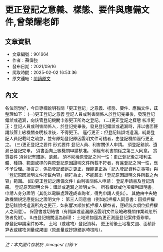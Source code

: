 # 更正登記之意義、樣態、要件與應備文件,曾榮耀老師

## 文章資訊
- 文章編號：901664
- 作者：蘇偉強
- 發布日期：2021/09/16
- 爬取時間：2025-02-02 16:53:36
- 原文連結：[閱讀原文](https://real-estate.get.com.tw/Columns/detail.aspx?no=901664)

## 內文
各位同學好，今日專欄說明有關「更正登記」之意義、樣態、要件、應備文件，茲整理如下：
(一)更正登記之意義
登記人員或利害關係人於登記完畢後，發現登記錯誤或遺漏，向該管登記機關申辦更正所為之登記。
(二)更正登記之樣態
核准更正：登記人員或利害關係人，於登記完畢後，發見登記錯誤或遺漏時，非以書面聲請該管上級機關查明核准後，不得更正。
逕行更正：但登記錯誤或遺漏，純屬登記人員記載時之疏忽，並有原始登記原因證明文件可稽者，由登記機關逕行更正之。
(三)更正登記之要件
形式要件
登記人員、利害關係人申請。
須登記錯誤、遺漏已登記完畢。
須書面向上級機關申請核准。
須經有利害關係之第三人同意。
實質要件
須登記有錯誤、遺漏。
須不妨礙原登記之同一性：更正登記後之權利主體、種類、範圍或標的與原登記原因證明文件所載不符者，有違登記之同一性，應不予受理。換言之，係指登記錯誤之更正，僅能更正為「記入登記資料之事項」與「登記原因證明文件所載內容」相符為止，不能超出「登記原因證明文件所載之內容」範圍。
(四)更正登記之應備文件
I.由利害關係人申請：
登記申請書及登記清冊。
登記原因證明文件：錯誤或遺漏之證明文件。
所有權狀或他項權利證明書。
申請人身分證明（其能以電腦處理達成查詢者，得免申請人提出）。
其他由中央地政機關規定應提出之證明文件：
第三人同意書（例如抵押權人同意書：因抵押權登記錯誤或遺漏所為之更正，如影響次順位抵押權人權益者，應經該次順位抵押權人之同意）。
保證書或切結書（有錯誤或遺漏原因證明文件及地政機關作業疏忽所致者免附）。
II.由登記機關逕為辦理：
土地建物逕為更正測量登記案件簽辦單。
原登記申請案件影本。
土地（或建物）登記資料。
更正前後土地複丈圖、面積計算表或建物測量成果圖（原測量或抄錄錯誤時檢附）。

---
*注：本文圖片存放於 ./images/ 目錄下*
